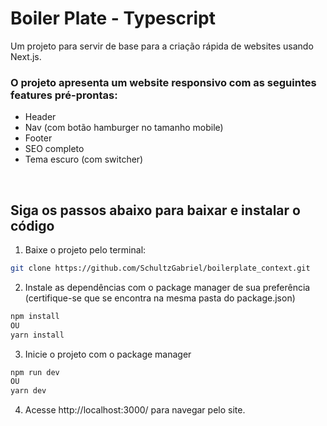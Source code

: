 # Boiler Plate - Typescript

Um projeto para servir de base para a criação rápida de websites usando Next.js.

### O projeto apresenta um website responsivo com as seguintes features pré-prontas:
- Header
- Nav (com botão hamburger no tamanho mobile)
- Footer
- SEO completo
- Tema escuro (com switcher)

<br/>

## Siga os passos abaixo para baixar e instalar o código

01. Baixe o projeto pelo terminal:
```bash
git clone https://github.com/SchultzGabriel/boilerplate_context.git
```

02. Instale as dependências com o package manager de sua preferência (certifique-se que se encontra na mesma pasta do package.json)
```bash
npm install
OU
yarn install
```

03. Inicie o projeto com o package manager
```bash
npm run dev
OU
yarn dev
```

04. Acesse http://localhost:3000/ para navegar pelo site.
